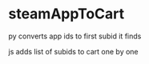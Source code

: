 # steamAppToCart

py converts app ids to first subid it finds

js adds list of subids to cart one by one
